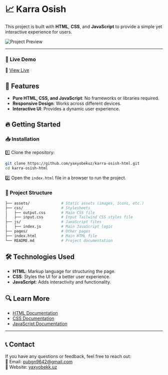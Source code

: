 # 📈 Karra Osish

This project is built with **HTML**, **CSS**, and **JavaScript** to provide a simple yet interactive experience for users.

![Project Preview](https://karra-osish-react.netlify.app/preview.jpg)

---

### 🚀 **Live Demo**

🔗 [View Live](https://karra-osish.netlify.app)

## 📌 Features

- **Pure HTML, CSS, and JavaScript**: No frameworks or libraries required.
- **Responsive Design**: Works across different devices.
- **Interactive UI**: Provides a dynamic user experience.

## 🔥 Getting Started

### 📥 Installation

1️⃣ Clone the repository:

```bash
git clone https://github.com/yaxyobekuz/karra-osish-html.git
cd karra-osish-html
```

2️⃣ Open the `index.html` file in a browser to run the project.

### 📂 Project Structure

```bash
├── assets/              # Static assets (images, icons, etc.)
├── css/                 # Stylesheets
│   ├── output.css       # Main CSS file
│   ├── input.css        # Input Tailwind CSS styles file
├── js/                  # JavaScript files
│   ├── index.js         # Main JavaScript logic
├── pages/               # Other pages
├── index.html           # Main HTML file
└── README.md            # Project documentation
```

## 🛠 Technologies Used

- **HTML**: Markup language for structuring the page.
- **CSS**: Styles the UI for a better user experience.
- **JavaScript**: Adds interactivity and functionality.

## 🔍 Learn More

- [HTML Documentation](https://developer.mozilla.org/en-US/docs/Web/HTML)
- [CSS Documentation](https://developer.mozilla.org/en-US/docs/Web/CSS)
- [JavaScript Documentation](https://developer.mozilla.org/en-US/docs/Web/JavaScript)

---

## 📞 **Contact**

If you have any questions or feedback, feel free to reach out:  
📧 Email: [pubgn9642@gmail.com](mailto:pubgn9642@gmail.com)  
🔗 Website: [yaxyobekk.uz](https://yaxyobekk.uz/en)
